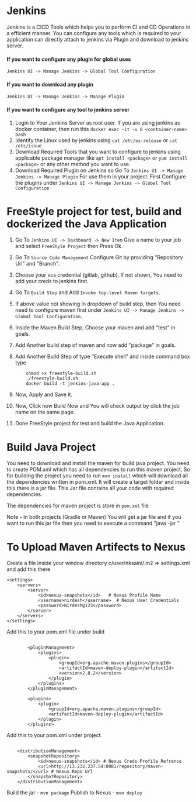 Jenkins
===========

Jenkins is a CICD Tools which helps you to perform CI and CD Operations in a efficient manner.
You can configure any tools which is required to your application can directly attach to jenkins via Plugin and download to jenkins server.

#### If you want to configure any plugin for global uses
`Jenkins UI -> Manage Jenkins -> Global Tool Configuration`

#### If you want to download any plugin 
`Jenkins UI -> Manage Jenkins -> Manage Plugin`

#### If you want to configure any tool to jenkins server
1. Login to Your Jenkins Server as root user. If you are using jenkins as docker container, then run this
    `docker exec -it -u 0 <container-name> bash` 
2. Identify the Linux used by jenkins using
    `cat /etc/os-release` or `cat /etc/issue`
3. Download Required Tools that you want to configure to jenkins using applicable package manager like
    `apt install <package>` or `yum install <package>` or any other method you want to use.
4. Download Required Plugin on Jenkins so Go To `Jenkins UI -> Manage Jenkins -> Manage Plugin`
    For use them in your project. First Configure the plugins under `Jenkins UI -> Manage Jenkins -> Global Tool Configuration`
    
FreeStyle project for test, build and dockerized the Java Application
============================================================
1. Go To `Jenkins UI -> Dashboard -> New Item` Give a name to your job and select `FreeStyle Project` then Press Ok.

2. Go To `Source Code Management` Configure Git by providing "Repository Url" and "Branch".

3. Choose your vcs credential (gitlab, github), If not shown, You need to add your creds to jenkins first.

3. Go To `Build Step` and Add `Invoke top-level Maven targets`.

4. If above value not showing in dropdown of build step, then You need need to configure maven first under 
    `Jenkins UI -> Manage Jenkins -> Global Tool Configuration`.

5. Inside the Maven Build Step, Choose your maven and add "test" in goals.

6. Add Another build step of maven and now add "package" in goals.

7. Add Another Build Step of type "Execute shell" and inside command box type
    ```
        chmod +x freestyle-build.sh
        ./freestyle-build.sh
        docker build -t jenkins-java-app .
    ```

8. Now, Apply and Save it.

9. Now, Click now Build Now and You will check output by click the job name on the same page.

10. Done FreeStyle project for test and build the Java Application.

Build Java Project
=======================

You need to download and install the maven for build java project.
You need to create POM.xml which has all dependencies to run this maven project,
So for building the project you need to run `mvn install` which will download all the
dependencies written in pom.xml.
It will create a target folder and inside this there is a jar file. This Jar file contains all your code with required dependencies.

The dependencies for maven project is store in `pom.xml` file

Note - In both projects (Gradle or Maven) You will get a jar file and if you want to run this jar file then you need to execute a command "java -jar <your jar file>"

To Upload Maven Artifects to Nexus
======================================

Create a file inside your window directory c/user/nksaini/.m2 => settings.xml and add this there

```
<settings>
    <servers>
        <server>
            <id>nexus-snapshots</id>   # Nexus Profile Name
            <username>nirdesh</username>  # Nexus User Credentials
            <password>Nirdesh@123</password>
        </server>
    </servers>
</settings>
```

Add this to your pom.xml file under build

```

        <pluginManagement>
            <plugins>
                <plugin>
                    <groupId>org.apache.maven.plugins</groupId>
                    <artifactId>maven-deploy-plugin</artifactId>
                    <version>2.8.2</version>
                </plugin>
            </plugins>
        </pluginManagement>

        <plugins>
            <plugin>
                <groupId>org.apache.maven.plugins</groupId>
                <artifactId>maven-deploy-plugin</artifactId>
            </plugin>
        </plugins>

```

Add this to your pom.xml under project

```

    <distributionManagement>
        <snapshotRepository>
            <id>nexus-snapshots</id> # Nexus Creds Profile Refrence
            <url>http://13.232.237.54:8081/repository/maven-snapshots/</url> # Nexus Repo Url
        </snapshotRepository>
    </distributionManagement>

```

Build the jar - `mvn package`
Publish to Nexus - `mvn deploy`
